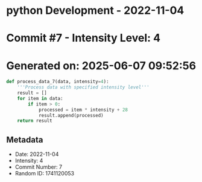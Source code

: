 ﻿# python Development - 2022-11-04
# Commit #7 - Intensity Level: 4
# Generated on: 2025-06-07 09:52:56
```python
def process_data_7(data, intensity=4):
    '''Process data with specified intensity level'''
    result = []
    for item in data:
        if item > 0:
            processed = item * intensity + 28
            result.append(processed)
    return result
```
## Metadata
- Date: 2022-11-04
- Intensity: 4
- Commit Number: 7
- Random ID: 1741120053
